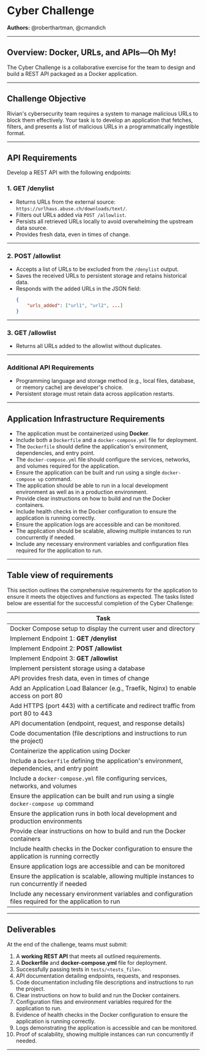 
# **Cyber Challenge**

**Authors:** @roberthartman, @cmandich

---

## **Overview: Docker, URLs, and APIs—Oh My!**
The Cyber Challenge is a collaborative exercise for the team to design and build a REST API packaged as a Docker application.

---

## **Challenge Objective**

Rivian's cybersecurity team requires a system to manage malicious URLs to block them effectively. Your task is to develop an application that fetches, filters, and presents a list of malicious URLs in a programmatically ingestible format.

---

## **API Requirements**

Develop a REST API with the following endpoints:

### **1. GET /denylist**
- Returns URLs from the external source: `https://urlhaus.abuse.ch/downloads/text/`.
- Filters out URLs added via `POST /allowlist`.
- Persists all retrieved URLs locally to avoid overwhelming the upstream data source.
- Provides fresh data, even in times of change.

---

### **2. POST /allowlist**
- Accepts a list of URLs to be excluded from the `/denylist` output.
- Saves the received URLs to persistent storage and retains historical data.
- Responds with the added URLs in the JSON field:
  ```json
  {
      "urls_added": ["url1", "url2", ...]
  }
  ```

---

### **3. GET /allowlist**
- Returns all URLs added to the allowlist without duplicates.

---

### **Additional API Requirements**
- Programming language and storage method (e.g., local files, database, or memory cache) are developer's choice.
- Persistent storage must retain data across application restarts.

---

## **Application Infrastructure Requirements**

- The application must be containerized using **Docker**.
- Include both a `Dockerfile` and a `docker-compose.yml` file for deployment.
- The `Dockerfile` should define the application's environment, dependencies, and entry point.
- The `docker-compose.yml` file should configure the services, networks, and volumes required for the application.
- Ensure the application can be built and run using a single `docker-compose up` command.
- The application should be able to run in a local development environment as well as in a production environment.
- Provide clear instructions on how to build and run the Docker containers.
- Include health checks in the Docker configuration to ensure the application is running correctly.
- Ensure the application logs are accessible and can be monitored.
- The application should be scalable, allowing multiple instances to run concurrently if needed.
- Include any necessary environment variables and configuration files required for the application to run.

---
## **Table view of requirements**
This section outlines the comprehensive requirements for the application to ensure it meets the objectives and functions as expected. The tasks listed below are essential for the successful completion of the Cyber Challenge:

| Task                                                                                                    |
|---------------------------------------------------------------------------------------------------------|
| Docker Compose setup to display the current user and directory                                          |
| Implement Endpoint 1: **GET /denylist**                                                                 |
| Implement Endpoint 2: **POST /allowlist**                                                               |
| Implement Endpoint 3: **GET /allowlist**                                                                |
| Implement persistent storage using a database                                                           |
| API provides fresh data, even in times of change                                                        |
| Add an Application Load Balancer (e.g., Traefik, Nginx) to enable access on port 80                     |
| Add HTTPS (port 443) with a certificate and redirect traffic from port 80 to 443                        |
| API documentation (endpoint, request, and response details)                                             |
| Code documentation (file descriptions and instructions to run the project)                              |
| Containerize the application using Docker                                                               |
| Include a `Dockerfile` defining the application's environment, dependencies, and entry point            |
| Include a `docker-compose.yml` file configuring services, networks, and volumes                         |
| Ensure the application can be built and run using a single `docker-compose up` command                  |
| Ensure the application runs in both local development and production environments                       |
| Provide clear instructions on how to build and run the Docker containers                                |
| Include health checks in the Docker configuration to ensure the application is running correctly        |
| Ensure application logs are accessible and can be monitored                                             |
| Ensure the application is scalable, allowing multiple instances to run concurrently if needed           |
| Include any necessary environment variables and configuration files required for the application to run |

---
## **Deliverables**

At the end of the challenge, teams must submit:
1. A **working REST API** that meets all outlined requirements.
2. A **Dockerfile** and **docker-compose.yml** file for deployment.
3. Successfully passing tests in `tests/<tests_file>`.
4. API documentation detailing endpoints, requests, and responses.
5. Code documentation including file descriptions and instructions to run the project.
6. Clear instructions on how to build and run the Docker containers.
7. Configuration files and environment variables required for the application to run.
8. Evidence of health checks in the Docker configuration to ensure the application is running correctly.
9. Logs demonstrating the application is accessible and can be monitored.
10. Proof of scalability, showing multiple instances can run concurrently if needed.

---
